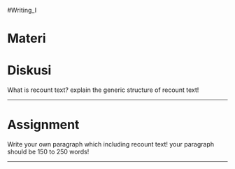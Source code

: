 #Writing_I 

# Materi


# Diskusi
What is recount text? explain the generic structure of recount text! 
___




# Assignment
Write your own paragraph which including recount text! your paragraph should be 150 to 250 words!


___
